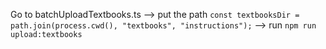 Go to batchUploadTextbooks.ts --> put the path `const textbooksDir = path.join(process.cwd(), "textbooks", "instructions");` --> run `npm run upload:textbooks`
